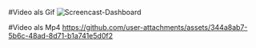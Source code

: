 #Video als Gif
![Screencast-Dashboard](https://github.com/user-attachments/assets/853ee7c1-0bd3-4754-b094-01f9324b23b0)

#Video als Mp4
https://github.com/user-attachments/assets/344a8ab7-5b6c-48ad-8d71-b1a741e5d0f2


